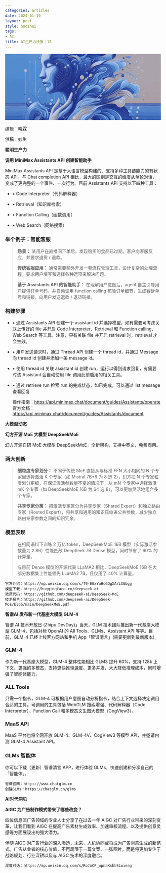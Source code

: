```yaml
---
categories: articles
date: 2024-01-19
layout: post
style: huoshui
tags:
- AI
title: AI生产力快报｜15
---
```


![](/assets/images/fe8d805430f8410c9220a7bbc55123dd.gif)

编辑：晓霖

供稿：妙生

**聪明生产力**

  

  

  
  
  
  
  
  
  
  
  
  
  
  
  
  
  
  
**调用 MiniMax Assistants API 创建智能助手**  
  
  
  
  
  
  
  
  
  
  
  
  
  
  
  

MiniMax Assistants API 是基于大语言模型构建的、支持多种工具链能力的有状态 API。与 Chat completion API
相比，最大的区别是交互的维度从单轮对话，变成了更完整的一个事件、一次行为。目前 Assistants API 支持以下四种工具：

  * • Code Interpreter（代码解释器）

  * • Retrieval（知识库检索）

  * • Function Calling（函数调用）

  * • Web Search（网络搜索）

### 举个例子：智能客服

> **场景：** 某用户在直播间下单后，发现购买的食品已过期。客户向客服反应，并要求退货 / 退款。
>
>  
>
>
> **传统客服应用：** 通常需要额外开发一套流程管理工具，设计复杂的处理流程，要求用户填写和选择各种选项来解决问题。
>
>  
>
>
> **基于 Assistants API 的智能助手：** 在理解用户意图后，agent 自主引导用户提供订单号码，并自动调用 function
> calling 核验订单细节，生成客诉单号和链接，向用户发送退款 / 退货链接。

### 构建步骤

  * • 通过 Assistants API 创建一个 assistant id 并选择模型，如有需要可考虑关联上传好的 file 并开启 Code Interpreter、Retrieval 和 Function calling、Web Search 等工具。注意，只有关联 file 并开启 retrieval 时，retrieval 才会生效。

  * • 用户发送请求时，通过 Thread API 创建一个 thread id，并通过 Message 向 thread id 创建并添加一条 message id。

  * • 使用 thread id 关联 assistant id 创建 run，运行以得到请求回复，有需要时该 Assistant 会自动使用 file 调用此前启用的相关工具。

  * • 通过 retrieve run 检索 run 的完成状态，如已完成，可以通过 list message 查看回复

    
    
    操作指南：https://api.minimax.chat/document/guides/Assistants/operate  
    官方文档：https://api.minimax.chat/document/guides/Assistants/document  
    

  

  

  

  

  

  

  

  

  

  

  

**大模型动态**

  

  

  
  
  
  
  
  
  
  
  
  
  
  
  
  
  
  
**幻方开源 MoE 大模型 DeepSeekMoE**  
  
  
  
  
  
  
  
  
  
  
  
  
  
  
  

幻方开源自研 MoE 大模型 DeepSeekMoE，全新架构，支持中英文，免费商用。

### 两大创新

> **细粒度专家划分：** 不同于传统 MoE 直接从与标准 FFN 大小相同的 N 个专家里选择激活 K 个专家（如 Mistral 7B*8 为 8
> 选 2），幻方把 N 个专家粒度划分更细，在保证激活参数量不变的情况下，从 mN 个专家中选择激活 mK 个专家（如 DeepSeekMoE 16B 为
> 64 选 8），可以更加灵活地组合多个专家。
>
>  
>
>
> **共享专家分离：** 把激活专家区分为共享专家（Shared Expert）和独立路由专家（Routed
> Expert），将共享和通用的知识压缩进公共参数，减少独立路由专家参数之间的知识冗余。

### 模型表现

> 在相同语料下训练 2 万亿 token，DeepSeekMoE 16B 模型（实际激活参数量为 2.8B）性能匹敌 DeepSeek 7B Dense
> 模型，同时节省了 60% 的计算量。
>
>  
>
>
> 与目前 Dense 模型的开源代表 LLaMA2 相比，DeepSeekMoE 16B 在大部分数据集上性能领先 LLaMA2 7B，且仅用了 40%
> 计算量。
    
    
    官方介绍：https://mp.weixin.qq.com/s/T9-EGxYuHcGQgXArLXGbgg  
    模型下载：https://huggingface.co/deepseek-ai  
    微调代码：https://github.com/deepseek-ai/DeepSeek-MoE  
    技术报告：https://github.com/deepseek-ai/DeepSeek-MoE/blob/main/DeepSeekMoE.pdf

  

  

  

  

  

  

  

  

  

  

  

  

  

  

  
  
  
  
  
  
  
  
  
  
  
  
  
  
  
  
**智谱AI 发布新一代基座大模型 GLM-4**  
  
  
  
  
  
  
  
  
  
  
  
  
  
  
  

智谱 AI 技术开放日 (Zhipu DevDay)」当天，GLM 技术团队推出新一代基座大模型 GLM-4，包括对标 OpenAI 的 All
Tools、GLMs、Assistant API 等等。目前，GLM-4 已经上线官方网站和手机 App「智谱清言」(需要更新到最新版本)。

### GLM-4

作为新一代基座大模型，GLM-4 整体性能相比 GLM3 提升 60%，支持 128k
上下文、更强的多模态，支持更快推理速度、更多并发，大大降低推理成本，同时增强了智能体能力。

### ALL Tools

只需一个指令，GLM-4 可根据用户意图自动分析指令，结合上下文选择决定调用合适的工具。可调用的工具包括 WebGLM 搜索增强、代码解释器（Code
Interpreter）、Function Call 和多模态文生图大模型（CogView3）。

### MaaS API

MaaS 平台也将全网开放 GLM-4、GLM-4V、CogView3 等模型 API，并邀请内测 GLM-4 Assistant API。

### GLMs 智能体

你可以下载（更新）智谱清言 APP，进行体验 GLMs，快速创建和分享自己的「智能体」。

    
    
    智谱官网：https://www.chatglm.cn  
    创建GLMs：https://chatglm.cn/glms  
    

  

  

  

  

  

  

  

  

  

  

  

**AI时代洞见**

  

  

  
  
  
  
  
  
  
  
  
  
  
  
  
  
  
  
**AIGC 为广告制作模式带来了哪些改变？**  
  
  
  
  
  
  
  
  
  
  
  
  
  
  
  

四位信息流广告领域的专业人士分享了在过去一年 AIGC 对广告行业带来的深刻变革，让我们看到 AIGC
在提高广告素材生成效率、加速审核流程、以及提供创意灵感等方面展现出的强大潜力。

伴随 AIGC
对广告行业的深入渗透，未来，人机协同或将成为广告创意生成的新范式。广告从业者的核心价值，不再局限于一篇文案、一张图片，而是将更加专注于战略规划、行业深耕以及与
AIGC 技术的深度融合。

    
    
    深度对话：https://mp.weixin.qq.com/s/RoJoCF_wpnaKsbbSLwieag